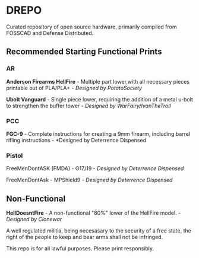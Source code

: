 # DREPO

Curated repository of open source hardware, primarily compiled from FOSSCAD and Defense Distributed.

## Recommended Starting Functional Prints

### AR

**Anderson Firearms HellFire** - Multiple part lower,with all necessary pieces printable out of PLA/PLA+ - *Designed by PotatoSociety*

**Ubolt Vanguard**  - Single piece lower, requiring the addition of a metal u-bolt to strengthen the buffer tower - *Designed by WarFairy/IvanTheTroll*

### PCC

**FGC-9** - Complete instructions for creating a 9mm firearm, including barrel rifling instructions - *Designed by Deterrence Dispensed

### Pistol

FreeMenDontASK (FMDA) - G17/19 - *Designed by Deterrence Dispensed*

FreeMenDontAsk - MPShield9 - *Designed by Deterrence Dispensed*

## Non-Functional

**HellDoesntFire**  - A non-functional "80%" lower of the HellFire model. - *Designed by Clonewar*




A well regulated militia, being necesasary to the security of a free state, the right of the people to keep and bear arms shall not be infringed.

This repo is for all lawful purposes. Please print responsibly.
